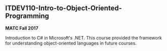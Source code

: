 ITDEV110-Intro-to-Object-Oriented-Programming
------
**MATC Fall 2017**

Introduction to C# in Microsoft's .NET.  This course provided the framework for understanding object-oriented languages in future courses.
